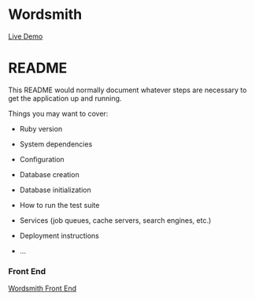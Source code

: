 # Wordsmith

[Live Demo](https://frontend-wordsmith.herokuapp.com "Live Demo")

# README

This README would normally document whatever steps are necessary to get the
application up and running.

Things you may want to cover:

* Ruby version

* System dependencies

* Configuration

* Database creation

* Database initialization

* How to run the test suite

* Services (job queues, cache servers, search engines, etc.)

* Deployment instructions

* ...

### Front End

[Wordsmith Front End](https://github.com/devWRM/frontend-wordsmith "Wordsmith Front End")
